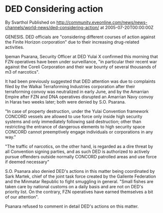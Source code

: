 # DED Considering action
By Svarthol
Published on http://community.eveonline.com/news/news-channels/world-news/ded-considering-action/ at 2005-07-20T00:00:00Z

GENESIS. DED officials are "considering different courses of action against the Finite Horizon corporation" due to their increasing drug-related activities.  
  
Ipeman Psarana, Security Officer at DED Yulai X confirmed this morning that FZN operatives have been under surveillance, "in particular their recent war against the Coreli Corporation and their war bounty of several thousands of m3 of narcotics".  
  
It had been previously suggested that DED attention was due to complaints filed by the Walkai Terraforming Industries corporation after their terraforming convoy was neutralized in early June, and by the Amarrian Empire after FZN and DNA operatives disrupted an Amarrian Navy convoy in Haras two weeks later; both were denied by S.O. Psarana.  
  
"In case of property destruction, under the Yulai Convention framework CONCORD vessels are allowed to use force only inside high security systems and only immediately following said destruction; other than restricting the entrance of dangerous elements to high security space CONCORD cannot preemptively engage individuals or corporations in any way."  
  
"The traffic of narcotics, on the other hand, is regarded as a dire threat by all Convention signing parties, and as such DED is authorized to actively pursue offenders outside normally CONCORD patrolled areas and use force if deemed necessary"  
  
S.O. Psanara also denied DED's actions in this matter being coordinated by Sark Martek, chief of the joint task force created by the Gallente Federation and the Minmatar Republic to fight smuggling in general. "Small fishes are taken care by national customs on a daily basis and are not on DED's priority list. On the contrary, FZN operatives have earned themselves a bit of our attention".   
  
Psanara refused to comment in detail DED's actions on this matter.

